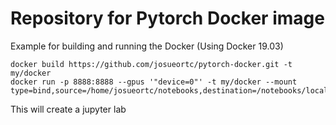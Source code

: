 # Repository for Pytorch Docker image

Example for building and running the Docker (Using Docker 19.03)
```
docker build https://github.com/josueortc/pytorch-docker.git -t my/docker
docker run -p 8888:8888 --gpus '"device=0"' -t my/docker --mount type=bind,source=/home/josueortc/notebooks,destination=/notebooks/local_notebooks

```

This will create a jupyter lab
